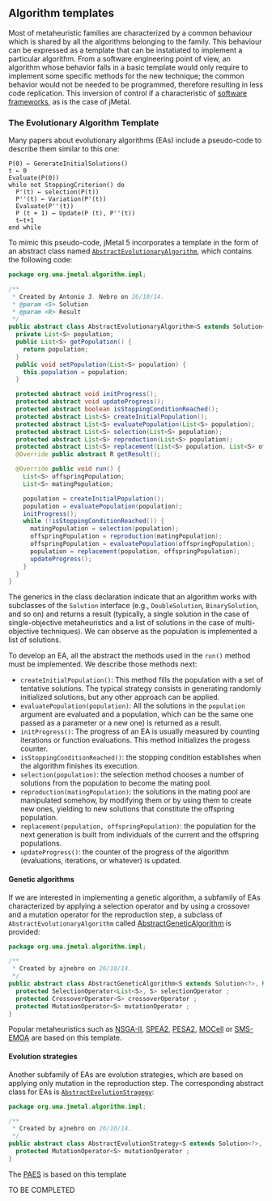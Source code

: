## Algorithm templates

Most of metaheuristic families are characterized by a common behaviour which is shared by all the algorithms belonging to the family. This behaviour can be expressed as a template that can be instatiated to implement a particular algorithm. From a software engineering point of view, an algorithm whose behavior falls in a basic template would only require to implement some specific methods for the new technique; the common behavior would not be needed to be programmed, therefore resulting in less code replication. This inversion of control if a characteristic of [software frameworks](https://en.wikipedia.org/wiki/Software_framework), as is the case of jMetal.

### The Evolutionary Algorithm Template
Many papers about evolutionary algorithms (EAs) include a pseudo-code to describe them similar to this one:  
```
P(0) ← GenerateInitialSolutions() 
t ← 0
Evaluate(P(0))
while not StoppingCriterion() do
  P'(t) ← selection(P(t))
  P''(t) ← Variation(P'(t)) 
  Evaluate(P''(t))
  P (t + 1) ← Update(P (t), P''(t)) 
  t←t+1
end while
```

To mimic this pseudo-code, jMetal 5 incorporates a template in the form of an abstract class named [`AbstractEvolutionaryAlgorithm`](https://github.com/jMetal/jMetal/blob/master/jmetal-core/src/main/java/org/uma/jmetal/algorithm/impl/AbstractEvolutionaryAlgorithm.java), which contains the following code:
```java
package org.uma.jmetal.algorithm.impl;

/**
 * Created by Antonio J. Nebro on 26/10/14.
 * @param <S> Solution
 * @param <R> Result
 */
public abstract class AbstractEvolutionaryAlgorithm<S extends Solution<?>, R>  implements Algorithm<R>{
  private List<S> population;
  public List<S> getPopulation() {
    return population;
  }
  public void setPopulation(List<S> population) {
    this.population = population;
  }

  protected abstract void initProgress();
  protected abstract void updateProgress();
  protected abstract boolean isStoppingConditionReached();
  protected abstract List<S> createInitialPopulation();
  protected abstract List<S> evaluatePopulation(List<S> population);
  protected abstract List<S> selection(List<S> population);
  protected abstract List<S> reproduction(List<S> population);
  protected abstract List<S> replacement(List<S> population, List<S> offspringPopulation);
  @Override public abstract R getResult();

  @Override public void run() {
    List<S> offspringPopulation;
    List<S> matingPopulation;

    population = createInitialPopulation();
    population = evaluatePopulation(population);
    initProgress();
    while (!isStoppingConditionReached()) {
      matingPopulation = selection(population);
      offspringPopulation = reproduction(matingPopulation);
      offspringPopulation = evaluatePopulation(offspringPopulation);
      population = replacement(population, offspringPopulation);
      updateProgress();
    }
  }
}  
```
The generics in the class declaration indicate that an algorithm works with subclasses of the `Solution` interface (e.g., `DoubleSolution`, `BinarySolution`, and so on) and returns a result (typically, a single solution in the case of single-objective metaheuristics and a list of solutions in the case of multi-objective techniques). We can observe as the population is implemented a list of solutions.

To develop an EA, all the abstract the methods used in the `run()` method must be implemented. We describe those methods next:
* `createInitialPopulation()`: This method fills the population with a set of tentative solutions. The typical strategy consists in generating randomly initialized solutions, but any other approach can be applied.
* `evaluatePopulation(population)`: All the solutions in the `population` argument are evaluated and a population, which can be the same one passed as a parameter or a new one) is returned as a result.
* `initProgress()`: The progress of an EA is usually measured by counting iterations or function evaluations. This method initializes the progess counter.
* `isStoppingConditionReached()`: the stopping condition establishes when the algorithm finishes its execution.
* `selection(population)`: the selection method chooses a number of solutions from the population to become the mating pool.
* `reproduction(matingPopulation)`: the solutions in the mating pool are manipulated somehow, by modifying them or by using them to create new ones, yielding to new solutions that constitute the offspring population.
* `replacement(population, offspringPopulation)`: the population for the next generation is built from individuals of the current and the offspring populations.
* `updateProgress()`: the counter of the progress of the algorithm (evaluations, iterations, or whatever) is updated.

#### Genetic algorithms 
If we are interested in implementing a genetic algorithm, a subfamily of EAs characterized by applying a selection operator and by using a crossover and a mutation operator for the reproduction step, a subclass of `AbstractEvolutionaryAlgorithm` called [AbstractGeneticAlgorithm](https://github.com/jMetal/jMetal/blob/master/jmetal-core/src/main/java/org/uma/jmetal/algorithm/impl/AbstractGeneticAlgorithm.java) is provided:
```java
package org.uma.jmetal.algorithm.impl;

/**
 * Created by ajnebro on 26/10/14.
 */
public abstract class AbstractGeneticAlgorithm<S extends Solution<?>, Result> extends AbstractEvolutionaryAlgorithm<S, Result> {
  protected SelectionOperator<List<S>, S> selectionOperator ;
  protected CrossoverOperator<S> crossoverOperator ;
  protected MutationOperator<S> mutationOperator ;
}
```
Popular metaheuristics such as [NSGA-II](https://github.com/jMetal/jMetal/blob/jmetal-5.0/jmetal-algorithm/src/main/java/org/uma/jmetal/algorithm/multiobjective/nsgaii/NSGAII.java), [SPEA2](https://github.com/jMetal/jMetal/blob/jmetal-5.0/jmetal-algorithm/src/main/java/org/uma/jmetal/algorithm/multiobjective/spea2/SPEA2.java), [PESA2](https://github.com/jMetal/jMetal/blob/jmetal-5.0/jmetal-algorithm/src/main/java/org/uma/jmetal/algorithm/multiobjective/pesa2/PESA2.java), [MOCell](https://github.com/jMetal/jMetal/blob/jmetal-5.0/jmetal-algorithm/src/main/java/org/uma/jmetal/algorithm/multiobjective/nsgaii/NSGAII.java) or [SMS-EMOA](https://github.com/jMetal/jMetal/blob/jmetal-5.0/jmetal-algorithm/src/main/java/org/uma/jmetal/algorithm/multiobjective/smsemoa/SMSEMOA.java) are based on this template.

#### Evolution strategies
Another subfamily of EAs are evolution strategies, which are based on applying only mutation in the reproduction step. The corresponding abstract class for EAs is [`AbstractEvolutionStragegy`](https://github.com/jMetal/jMetal/blob/master/jmetal-core/src/main/java/org/uma/jmetal/algorithm/impl/AbstractEvolutionStrategy.java):

```java
package org.uma.jmetal.algorithm.impl;

/**
 * Created by ajnebro on 26/10/14.
 */
public abstract class AbstractEvolutionStrategy<S extends Solution<?>, Result> extends AbstractEvolutionaryAlgorithm<S, Result> {
  protected MutationOperator<S> mutationOperator ;
}
```
The [PAES](https://github.com/jMetal/jMetal/blob/jmetal-5.0/jmetal-algorithm/src/main/java/org/uma/jmetal/algorithm/multiobjective/paes/PAES.java) is based on this template

TO BE COMPLETED
